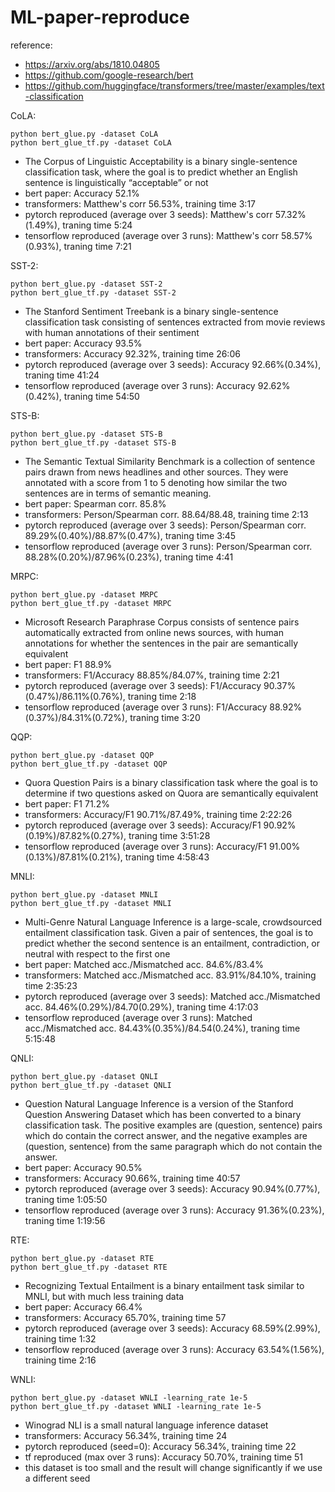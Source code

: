 # ML-paper-reproduce

reference:
- https://arxiv.org/abs/1810.04805
- https://github.com/google-research/bert
- https://github.com/huggingface/transformers/tree/master/examples/text-classification

CoLA:

```
python bert_glue.py -dataset CoLA
python bert_glue_tf.py -dataset CoLA
```

- The Corpus of Linguistic Acceptability is a binary single-sentence classification task, where the goal is to predict whether an English sentence is linguistically “acceptable” or not
- bert paper: Accuracy 52.1%
- transformers: Matthew's corr 56.53%, training time 3:17
- pytorch reproduced (average over 3 seeds): Matthew's corr 57.32%(1.49%), traning time 5:24
- tensorflow reproduced (average over 3 runs): Matthew's corr 58.57%(0.93%), traning time 7:21

SST-2:

```
python bert_glue.py -dataset SST-2
python bert_glue_tf.py -dataset SST-2
```

- The Stanford Sentiment Treebank is a binary single-sentence classification task consisting of sentences extracted from movie reviews with human annotations of their sentiment
- bert paper: Accuracy 93.5%
- transformers: Accuracy 92.32%, training time 26:06
- pytorch reproduced (average over 3 seeds): Accuracy 92.66%(0.34%), traning time 41:24
- tensorflow reproduced (average over 3 runs): Accuracy 92.62%(0.42%), traning time 54:50

STS-B:

```
python bert_glue.py -dataset STS-B
python bert_glue_tf.py -dataset STS-B
```

- The Semantic Textual Similarity Benchmark is a collection of sentence pairs drawn from news headlines and other sources. They were annotated with a score from 1 to 5 denoting how similar the two sentences are in terms of semantic meaning.
- bert paper: Spearman corr. 85.8%
- transformers: Person/Spearman corr. 88.64/88.48, training time 2:13
- pytorch reproduced (average over 3 seeds): Person/Spearman corr. 89.29%(0.40%)/88.87%(0.47%), traning time 3:45
- tensorflow reproduced (average over 3 runs): Person/Spearman corr. 88.28%(0.20%)/87.96%(0.23%), traning time 4:41

MRPC:

```
python bert_glue.py -dataset MRPC
python bert_glue_tf.py -dataset MRPC
```

- Microsoft Research Paraphrase Corpus consists of sentence pairs automatically extracted from online news sources, with human annotations for whether the sentences in the pair are semantically equivalent
- bert paper: F1 88.9%
- transformers: F1/Accuracy 88.85%/84.07%, training time 2:21
- pytorch reproduced (average over 3 seeds): F1/Accuracy 90.37%(0.47%)/86.11%(0.76%), traning time 2:18
- tensorflow reproduced (average over 3 runs): F1/Accuracy 88.92%(0.37%)/84.31%(0.72%), traning time 3:20

QQP:

```
python bert_glue.py -dataset QQP
python bert_glue_tf.py -dataset QQP
```

- Quora Question Pairs is a binary classification task where the goal is to determine if two questions asked on Quora are semantically equivalent
- bert paper: F1 71.2%
- transformers: Accuracy/F1 90.71%/87.49%, training time 2:22:26
- pytorch reproduced (average over 3 seeds): Accuracy/F1 90.92%(0.19%)/87.82%(0.27%), traning time 3:51:28
- tensorflow reproduced (average over 3 runs): Accuracy/F1 91.00%(0.13%)/87.81%(0.21%), traning time 4:58:43

MNLI:

```
python bert_glue.py -dataset MNLI
python bert_glue_tf.py -dataset MNLI
```

- Multi-Genre Natural Language Inference is a large-scale, crowdsourced entailment classification task. Given a pair of sentences, the goal is to predict whether the second sentence is an entailment, contradiction, or neutral with respect to the first one
- bert paper: Matched acc./Mismatched acc. 84.6%/83.4%
- transformers: Matched acc./Mismatched acc. 83.91%/84.10%, training time 2:35:23
- pytorch reproduced (average over 3 seeds): Matched acc./Mismatched acc. 84.46%(0.29%)/84.70(0.29%), traning time 4:17:03
- tensorflow reproduced (average over 3 runs): Matched acc./Mismatched acc. 84.43%(0.35%)/84.54(0.24%), traning time 5:15:48

QNLI:

```
python bert_glue.py -dataset QNLI
python bert_glue_tf.py -dataset QNLI
```

- Question Natural Language Inference is a version of the Stanford Question Answering Dataset which has been converted to a binary classification task. The positive examples are (question, sentence) pairs which do contain the correct answer, and the negative examples are (question, sentence) from the same paragraph which do not contain the answer.
- bert paper: Accuracy 90.5%
- transformers: Accuracy 90.66%, training time 40:57
- pytorch reproduced (average over 3 seeds): Accuracy 90.94%(0.77%), traning time 1:05:50
- tensorflow reproduced (average over 3 runs): Accuracy 91.36%(0.23%), traning time 1:19:56

RTE:

```
python bert_glue.py -dataset RTE
python bert_glue_tf.py -dataset RTE
```

- Recognizing Textual Entailment is a binary entailment task similar to MNLI, but with much less training data
- bert paper: Accuracy 66.4%
- transformers: Accuracy 65.70%, training time 57
- pytorch reproduced (average over 3 seeds): Accuracy 68.59%(2.99%), training time 1:32
- tensorflow reproduced (average over 3 runs): Accuracy 63.54%(1.56%), training time 2:16

WNLI:

```
python bert_glue.py -dataset WNLI -learning_rate 1e-5
python bert_glue_tf.py -dataset WNLI -learning_rate 1e-5
```

- Winograd NLI is a small natural language inference dataset
- transformers: Accuracy 56.34%, training time 24
- pytorch reproduced (seed=0): Accuracy 56.34%, training time 22
- tf reproduced (max over 3 runs): Accuracy 50.70%, training time 51
- this dataset is too small and the result will change significantly if we use a different seed
